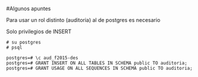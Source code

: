 #Algunos apuntes

Para usar un rol distinto (auditoria) al de postgres es necesario

Solo privilegios de INSERT

```
# su postgres
# psql

postgres=# \c aud_f2015-des
postgres=# GRANT INSERT ON ALL TABLES IN SCHEMA public TO auditoria; 
postgres=# GRANT USAGE ON ALL SEQUENCES IN SCHEMA public TO auditoria;
```
